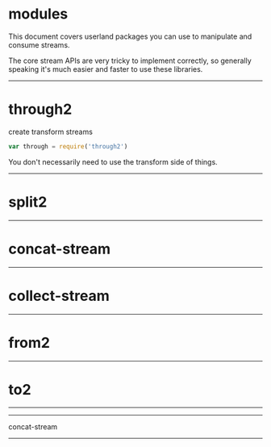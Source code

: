 # modules

This document covers userland packages you can use to manipulate and consume
streams.

The core stream APIs are very tricky to implement correctly, so generally
speaking it's much easier and faster to use these libraries.

---
# through2

create transform streams

``` js
var through = require('through2')
```

You don't necessarily need to use the transform side of things.

---
# split2

---
# concat-stream

---
# collect-stream

---
# from2

---
# to2

---

---

concat-stream

---
